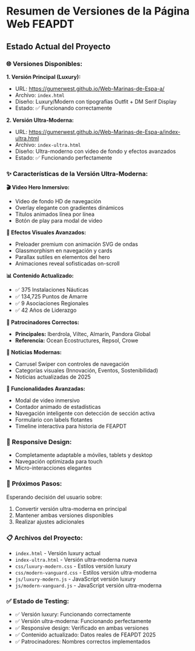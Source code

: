 # Resumen de Versiones de la Página Web FEAPDT

## Estado Actual del Proyecto

### 🌐 Versiones Disponibles:

**1. Versión Principal (Luxury):**
- URL: https://gumerwest.github.io/Web-Marinas-de-Espa-a/
- Archivo: `index.html`
- Diseño: Luxury/Modern con tipografías Outfit + DM Serif Display
- Estado: ✅ Funcionando correctamente

**2. Versión Ultra-Moderna:**
- URL: https://gumerwest.github.io/Web-Marinas-de-Espa-a/index-ultra.html
- Archivo: `index-ultra.html`
- Diseño: Ultra-moderno con video de fondo y efectos avanzados
- Estado: ✅ Funcionando perfectamente

### ✨ Características de la Versión Ultra-Moderna:

**🎬 Video Hero Inmersivo:**
- Video de fondo HD de navegación
- Overlay elegante con gradientes dinámicos
- Títulos animados línea por línea
- Botón de play para modal de video

**🎨 Efectos Visuales Avanzados:**
- Preloader premium con animación SVG de ondas
- Glassmorphism en navegación y cards
- Parallax sutiles en elementos del hero
- Animaciones reveal sofisticadas on-scroll

**📊 Contenido Actualizado:**
- ✅ 375 Instalaciones Náuticas
- ✅ 134,725 Puntos de Amarre
- ✅ 9 Asociaciones Regionales
- ✅ 42 Años de Liderazgo

**🤝 Patrocinadores Correctos:**
- **Principales:** Iberdrola, Viltec, Almarín, Pandora Global
- **Referencia:** Ocean Ecostructures, Repsol, Crowe

**📰 Noticias Modernas:**
- Carrusel Swiper con controles de navegación
- Categorías visuales (Innovación, Eventos, Sostenibilidad)
- Noticias actualizadas de 2025

**🔧 Funcionalidades Avanzadas:**
- Modal de video inmersivo
- Contador animado de estadísticas
- Navegación inteligente con detección de sección activa
- Formulario con labels flotantes
- Timeline interactiva para historia de FEAPDT

### 📱 Responsive Design:
- Completamente adaptable a móviles, tablets y desktop
- Navegación optimizada para touch
- Micro-interacciones elegantes

### 🎯 Próximos Pasos:
Esperando decisión del usuario sobre:
1. Convertir versión ultra-moderna en principal
2. Mantener ambas versiones disponibles
3. Realizar ajustes adicionales

### 📋 Archivos del Proyecto:
- `index.html` - Versión luxury actual
- `index-ultra.html` - Versión ultra-moderna nueva
- `css/luxury-modern.css` - Estilos versión luxury
- `css/modern-vanguard.css` - Estilos versión ultra-moderna
- `js/luxury-modern.js` - JavaScript versión luxury
- `js/modern-vanguard.js` - JavaScript versión ultra-moderna

### ✅ Estado de Testing:
- ✅ Versión luxury: Funcionando correctamente
- ✅ Versión ultra-moderna: Funcionando perfectamente
- ✅ Responsive design: Verificado en ambas versiones
- ✅ Contenido actualizado: Datos reales de FEAPDT 2025
- ✅ Patrocinadores: Nombres correctos implementados


